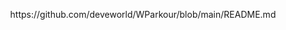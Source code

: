 <div>
  <p style="text-align: center;">https://github.com/deveworld/WParkour/blob/main/README.md</p>
</div>
